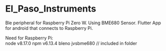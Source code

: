 # El_Paso_Instruments
Ble peripheral for Raspberry Pi Zero W. Using BME680 Sensor.
Flutter App for android that connects to Raspberry Pi.

Need for Raspberry Pi:  
 node v8.17.0 
  npm v6.13.4 
   bleno 
    jvsbme680 // included in folder 

